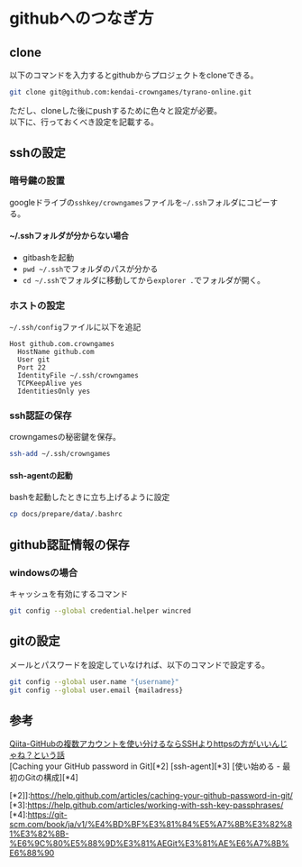 # githubへのつなぎ方

## clone

以下のコマンドを入力するとgithubからプロジェクトをcloneできる。

```bash
git clone git@github.com:kendai-crowngames/tyrano-online.git
```

ただし、cloneした後にpushするために色々と設定が必要。  
以下に、行っておくべき設定を記載する。

## sshの設定

### 暗号鍵の設置

googleドライブの`sshkey/crowngames`ファイルを`~/.ssh`フォルダにコピーする。

#### ~/.sshフォルダが分からない場合

* gitbashを起動
* `pwd ~/.ssh`でフォルダのパスが分かる
* `cd ~/.ssh`でフォルダに移動してから`explorer .`でフォルダが開く。

### ホストの設定

`~/.ssh/config`ファイルに以下を追記

```
Host github.com.crowngames
  HostName github.com
  User git
  Port 22
  IdentityFile ~/.ssh/crowngames
  TCPKeepAlive yes
  IdentitiesOnly yes
```

### ssh認証の保存

crowngamesの秘密鍵を保存。

```bash
ssh-add ~/.ssh/crowngames
```

#### ssh-agentの起動

bashを起動したときに立ち上げるように設定

```bash
cp docs/prepare/data/.bashrc
```


## github認証情報の保存

### windowsの場合

キャッシュを有効にするコマンド

```bash
git config --global credential.helper wincred
```

## gitの設定

メールとパスワードを設定していなければ、以下のコマンドで設定する。

```bash
git config --global user.name "{username}"
git config --global user.email {mailadress}
```


## 参考

[Qiita-GitHubの複数アカウントを使い分けるならSSHよりhttpsの方がいいんじゃね？という話][*1]  
[Caching your GitHub password in Git][*2]
[ssh-agent][*3]
[使い始める - 最初のGitの構成][*4]

[*1]:http://qiita.com/zaki-yama/items/bfb0c2bef516af58c3fa
[*2]]:https://help.github.com/articles/caching-your-github-password-in-git/
[*3]:https://help.github.com/articles/working-with-ssh-key-passphrases/
[*4]:https://git-scm.com/book/ja/v1/%E4%BD%BF%E3%81%84%E5%A7%8B%E3%82%81%E3%82%8B-%E6%9C%80%E5%88%9D%E3%81%AEGit%E3%81%AE%E6%A7%8B%E6%88%90